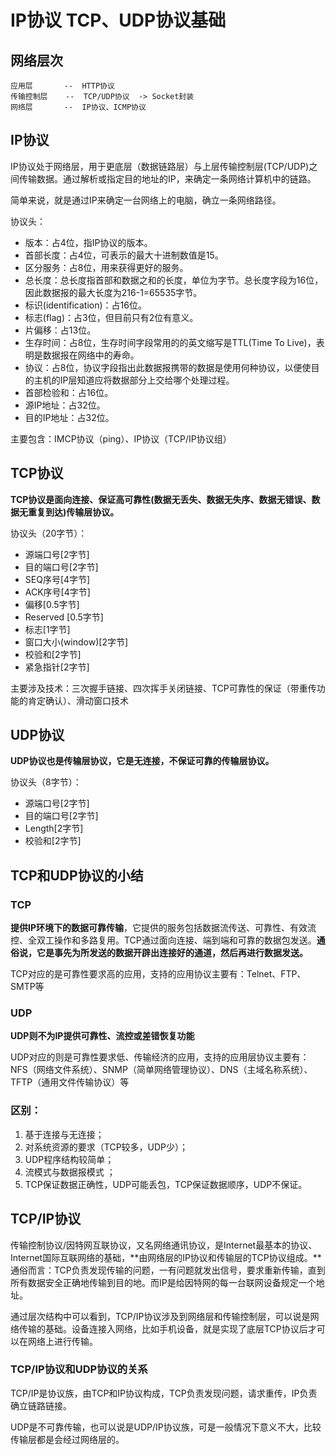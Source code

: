 # IP协议 TCP、UDP协议基础
## 网络层次

	应用层       --  HTTP协议
	传输控制层    --  TCP/UDP协议  -> Socket封装
	网络层       --  IP协议、ICMP协议
	
## IP协议

IP协议处于网络层，用于更底层（数据链路层）与上层传输控制层(TCP/UDP)之间传输数据。通过解析或指定目的地址的IP，来确定一条网络计算机中的链路。

简单来说，就是通过IP来确定一台网络上的电脑，确立一条网络路径。

协议头：

* 版本：占4位，指IP协议的版本。
* 首部长度：占4位，可表示的最大十进制数值是15。
* 区分服务：占8位，用来获得更好的服务。
* 总长度：总长度指首部和数据之和的长度，单位为字节。总长度字段为16位，因此数据报的最大长度为216-1=65535字节。 
* 标识(identification)：占16位。
* 标志(flag)：占3位，但目前只有2位有意义。 
* 片偏移：占13位。
* 生存时间：占8位，生存时间字段常用的的英文缩写是TTL(Time To Live)，表明是数据报在网络中的寿命。
* 协议：占8位，协议字段指出此数据报携带的数据是使用何种协议，以便使目的主机的IP层知道应将数据部分上交给哪个处理过程。 
* 首部检验和：占16位。
* 源IP地址：占32位。 
* 目的IP地址：占32位。

主要包含：IMCP协议（ping）、IP协议（TCP/IP协议组）

## TCP协议

**TCP协议是面向连接、保证高可靠性(数据无丢失、数据无失序、数据无错误、数据无重复到达)传输层协议。**

协议头（20字节）：

* 源端口号[2字节]
* 目的端口号[2字节]
* SEQ序号[4字节]
* ACK序号[4字节]
* 偏移[0.5字节]
* Reserved [0.5字节]
* 标志[1字节]
* 窗口大小(window)[2字节]
* 校验和[2字节]
* 紧急指针[2字节]

主要涉及技术：三次握手链接、四次挥手关闭链接、TCP可靠性的保证（带重传功能的肯定确认）、滑动窗口技术

## UDP协议

**UDP协议也是传输层协议，它是无连接，不保证可靠的传输层协议。**

协议头（8字节）：

* 源端口号[2字节]
* 目的端口号[2字节]
* Length[2字节]
* 校验和[2字节]

## TCP和UDP协议的小结

### TCP

**提供IP环境下的数据可靠传输**，它提供的服务包括数据流传送、可靠性、有效流控、全双工操作和多路复用。TCP通过面向连接、端到端和可靠的数据包发送。**通俗说，它是事先为所发送的数据开辟出连接好的通道，然后再进行数据发送。**

TCP对应的是可靠性要求高的应用，支持的应用协议主要有：Telnet、FTP、SMTP等

### UDP

**UDP则不为IP提供可靠性、流控或差错恢复功能**

UDP对应的则是可靠性要求低、传输经济的应用，支持的应用层协议主要有：NFS（网络文件系统）、SNMP（简单网络管理协议）、DNS（主域名称系统）、TFTP（通用文件传输协议）等

### 区别：

1. 基于连接与无连接； 
2. 对系统资源的要求（TCP较多，UDP少）； 
3. UDP程序结构较简单； 
4. 流模式与数据报模式 ；
5. TCP保证数据正确性，UDP可能丢包，TCP保证数据顺序，UDP不保证。

## TCP/IP协议

传输控制协议/因特网互联协议，又名网络通讯协议，是Internet最基本的协议、Internet国际互联网络的基础，**由网络层的IP协议和传输层的TCP协议组成。**通俗而言：TCP负责发现传输的问题，一有问题就发出信号，要求重新传输，直到所有数据安全正确地传输到目的地。而IP是给因特网的每一台联网设备规定一个地址。

通过层次结构中可以看到，TCP/IP协议涉及到网络层和传输控制层，可以说是网络传输的基础。设备连接入网络，比如手机设备，就是实现了底层TCP协议后才可以在网络上进行传输。

### TCP/IP协议和UDP协议的关系

TCP/IP是协议族，由TCP和IP协议构成，TCP负责发现问题，请求重传，IP负责确立链路链接。

UDP是不可靠传输，也可以说是UDP/IP协议族，可是一般情况下意义不大，比较传输层都是会经过网络层的。